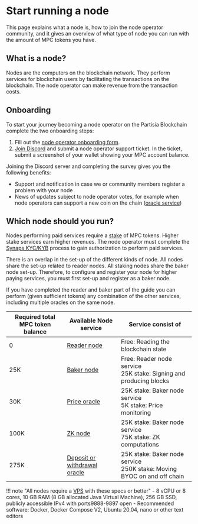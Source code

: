# Start running a node

This page explains what a node is, how to join the node operator community, and it gives an
overview of what type of node you can run with the amount of MPC tokens you have.

## What is a node?

Nodes are the computers on the blockchain network. They perform services for blockchain users
by facilitating the transactions on the blockchain. The node operator
can make revenue from the transaction costs.

## Onboarding

To start your journey becoming a node operator on the Partisia Blockchain complete the two onboarding steps:

1. Fill out the [node operator onboarding form](https://forms.monday.com/forms/8de1fb7d3099178333db642c4d1fe640?r=euc1).
2. [Join Discord](https://discord.com/invite/KYjucw3Sad) and submit a node operator support ticket. In the ticket,
   submit a screenshot of your wallet showing your MPC account balance.

Joining the Discord server and completing the survey gives you the following benefits:

- Support and notification in case we or community members register a problem with your node
- News of updates subject to node operator votes, for example when node operators can support a new coin on the
  chain ([oracle service](../pbc-fundamentals/dictionary.md#small-oracle))

## Which node should you run?

Nodes performing paid services require a [stake](../pbc-fundamentals/dictionary.md#stakestaking) of MPC tokens. Higher
stake services earn higher revenues. The node operator must complete the [Synaps KYC/KYB](complete-synaps-kyb.md) process
to gain authorization to perform paid services.

There is an overlap in the set-up of the different kinds of node. All nodes share the set-up related to reader nodes.
All staking nodes share the baker node set-up. Therefore, to configure and register your node for higher paying
services, you must first set-up and register as a baker node.

If you have completed the reader and baker part of the guide you can perform (given sufficient tokens) any combination
of the other services, including multiple oracles on the same node.

| **Required total MPC token balance** | **Available Node service**                                                 | **Service consist of**                                                      |
|--------------------------------------|----------------------------------------------------------------------------|-----------------------------------------------------------------------------|
| 0                                    | [Reader node](run-a-reader-node.md)                                        | Free: Reading the blockchain state                                          |
| 25K                                  | [Baker node](run-a-baker-node.md)                                          | Free: Reader node service<br />25K stake: Signing and producing blocks      |
| 30K                                  | [Price oracle](run-a-price-oracle-node.md)                                 | 25K stake: Baker node service<br />5K stake: Price monitoring               |
| 100K                                 | [ZK node](run-a-zk-node.md)                                                | 25K stake: Baker node service<br />75K stake: ZK computations               |
| 275K                                 | [Deposit or withdrawal oracle](run-a-deposit-or-withdrawal-oracle-node.md) | 25K stake: Baker node service<br />250K stake: Moving BYOC on and off chain |

!!! note "All nodes require a [VPS](../pbc-fundamentals/dictionary.md#vps) with these specs or better"
    - 8 vCPU or 8 cores, 10 GB RAM (8 GB allocated Java Virtual Machine), 256 GB SSD, publicly accessible IPv4 with ports9888-9897 open
    - Recommended software: Docker, Docker Compose V2, Ubuntu 20.04, nano or other text editors
